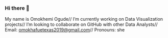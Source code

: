 ### Hi there 👋
My name is Omokhemi Ogude//
I’m currently working on Data Visualization projects//
I’m looking to collaborate on GitHub with other Data Analysts//
Email: omokhafuetexas2019@gmail.com//
Pronouns: she


